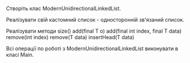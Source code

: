 Створіть клас ModernUnidirectionalLinkedList.

Реалізувати свій кастомний список - односторонній зв'язаний список.

Реалізувати методи
size()
add(final T o)
add(final int index, final T data)
remove(int index)
remove(T data)
insertHead(T data)

Всі операції по роботі з ModernUnidirectionalLinkedList виконувати в класі Main.